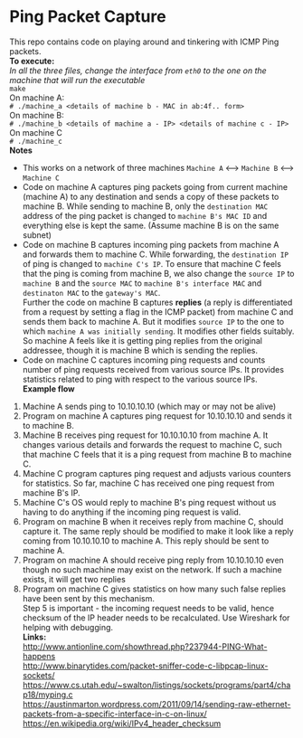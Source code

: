 # Ping Packet Capture
This repo contains code on playing around and tinkering with ICMP Ping packets.  
**To execute:**  
*In all the three files, change the interface from `eth0` to the one on the machine that will run the executable*  
`make`  
On machine A:  
`# ./machine_a <details of machine b - MAC in ab:4f.. form>`  
On machine B:  
`# ./machine_b <details of machine a - IP> <details of machine c - IP>`  
On machine C  
`# ./machine_c`  
**Notes**  
- This works on a network of three machines `Machine A` <--> `Machine B` <--> `Machine C`  
- Code on machine A captures ping packets going from current machine (machine A) to any destination and sends a copy of these packets to machine B. While sending to machine B, only the `destination MAC` address of the ping packet is changed to `machine B's MAC ID` and everything else is kept the same. (Assume machine B is on the same subnet)  
- Code on machine B captures incoming ping packets from machine A and forwards them to machine C. While forwarding, the `destination IP` of ping is changed to `machine C's IP`. To ensure that machine C feels that the ping is coming from machine B, we also change the `source IP` to `machine B` and the `source MAC` to `machine B's interface MAC` and `destinaton MAC` to the `gateway's MAC`.  
Further the code on machine B captures **replies** (a reply is differentiated from a request by setting a flag in the ICMP packet) from machine C and sends them back to machine A. But it modifies `source IP` to the one to which `machine A was initially sending`. It modifies other fields suitably. So machine A feels like it is getting ping replies from the original addressee, though it is machine B which is sending the replies.  
- Code on machine C captures incoming ping requests and counts number of ping requests received from various source IPs. It provides statistics related to ping with respect to the various source IPs.  
**Example flow**  
1. Machine A sends ping to 10.10.10.10 (which may or may not be alive)  
2. Program on machine A captures ping request for 10.10.10.10 and sends it to machine B.  
3. Machine B receives ping request for 10.10.10.10 from machine A. It changes various details and forwards the request to machine C, such that machine C feels that it is a ping request from machine B to machine C.  
4. Machine C program captures ping request and adjusts various counters for statistics. So far, machine C has received one ping request from machine B's IP.  
5. Machine C's OS would reply to machine B's ping request without us having to do anything if the incoming ping request is valid.  
6. Program on machine B when it receives reply from machine C, should capture it. The same reply should be modified to make it look like a reply coming from 10.10.10.10 to machine A. This reply should be sent to machine A.  
7. Program on machine A should receive ping reply from 10.10.10.10 even though no such machine may exist on the network. If such a machine exists, it will get two replies  
8. Program on machine C gives statistics on how many such false replies have been sent by this mechanism.  
Step 5 is important - the incoming request needs to be valid, hence checksum of the IP header needs to be recalculated. Use Wireshark for helping with debugging.  
**Links:**  
<http://www.antionline.com/showthread.php?237944-PING-What-happens>  
<http://www.binarytides.com/packet-sniffer-code-c-libpcap-linux-sockets/>  
<https://www.cs.utah.edu/~swalton/listings/sockets/programs/part4/chap18/myping.c>  
<https://austinmarton.wordpress.com/2011/09/14/sending-raw-ethernet-packets-from-a-specific-interface-in-c-on-linux/>  
<https://en.wikipedia.org/wiki/IPv4_header_checksum>  

